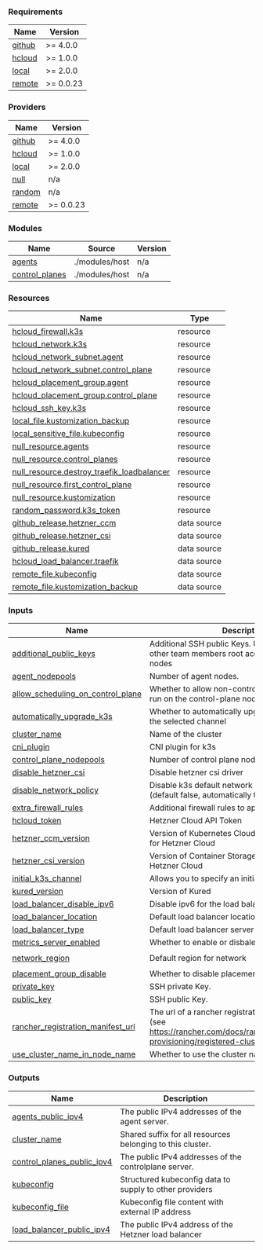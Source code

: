 <!-- BEGIN_TF_DOCS -->
### Requirements

| Name | Version |
|------|---------|
| <a name="requirement_github"></a> [github](#requirement\_github) | >= 4.0.0 |
| <a name="requirement_hcloud"></a> [hcloud](#requirement\_hcloud) | >= 1.0.0 |
| <a name="requirement_local"></a> [local](#requirement\_local) | >= 2.0.0 |
| <a name="requirement_remote"></a> [remote](#requirement\_remote) | >= 0.0.23 |

### Providers

| Name | Version |
|------|---------|
| <a name="provider_github"></a> [github](#provider\_github) | >= 4.0.0 |
| <a name="provider_hcloud"></a> [hcloud](#provider\_hcloud) | >= 1.0.0 |
| <a name="provider_local"></a> [local](#provider\_local) | >= 2.0.0 |
| <a name="provider_null"></a> [null](#provider\_null) | n/a |
| <a name="provider_random"></a> [random](#provider\_random) | n/a |
| <a name="provider_remote"></a> [remote](#provider\_remote) | >= 0.0.23 |

### Modules

| Name | Source | Version |
|------|--------|---------|
| <a name="module_agents"></a> [agents](#module\_agents) | ./modules/host | n/a |
| <a name="module_control_planes"></a> [control\_planes](#module\_control\_planes) | ./modules/host | n/a |

### Resources

| Name | Type |
|------|------|
| [hcloud_firewall.k3s](https://registry.terraform.io/providers/hetznercloud/hcloud/latest/docs/resources/firewall) | resource |
| [hcloud_network.k3s](https://registry.terraform.io/providers/hetznercloud/hcloud/latest/docs/resources/network) | resource |
| [hcloud_network_subnet.agent](https://registry.terraform.io/providers/hetznercloud/hcloud/latest/docs/resources/network_subnet) | resource |
| [hcloud_network_subnet.control_plane](https://registry.terraform.io/providers/hetznercloud/hcloud/latest/docs/resources/network_subnet) | resource |
| [hcloud_placement_group.agent](https://registry.terraform.io/providers/hetznercloud/hcloud/latest/docs/resources/placement_group) | resource |
| [hcloud_placement_group.control_plane](https://registry.terraform.io/providers/hetznercloud/hcloud/latest/docs/resources/placement_group) | resource |
| [hcloud_ssh_key.k3s](https://registry.terraform.io/providers/hetznercloud/hcloud/latest/docs/resources/ssh_key) | resource |
| [local_file.kustomization_backup](https://registry.terraform.io/providers/hashicorp/local/latest/docs/resources/file) | resource |
| [local_sensitive_file.kubeconfig](https://registry.terraform.io/providers/hashicorp/local/latest/docs/resources/sensitive_file) | resource |
| [null_resource.agents](https://registry.terraform.io/providers/hashicorp/null/latest/docs/resources/resource) | resource |
| [null_resource.control_planes](https://registry.terraform.io/providers/hashicorp/null/latest/docs/resources/resource) | resource |
| [null_resource.destroy_traefik_loadbalancer](https://registry.terraform.io/providers/hashicorp/null/latest/docs/resources/resource) | resource |
| [null_resource.first_control_plane](https://registry.terraform.io/providers/hashicorp/null/latest/docs/resources/resource) | resource |
| [null_resource.kustomization](https://registry.terraform.io/providers/hashicorp/null/latest/docs/resources/resource) | resource |
| [random_password.k3s_token](https://registry.terraform.io/providers/hashicorp/random/latest/docs/resources/password) | resource |
| [github_release.hetzner_ccm](https://registry.terraform.io/providers/integrations/github/latest/docs/data-sources/release) | data source |
| [github_release.hetzner_csi](https://registry.terraform.io/providers/integrations/github/latest/docs/data-sources/release) | data source |
| [github_release.kured](https://registry.terraform.io/providers/integrations/github/latest/docs/data-sources/release) | data source |
| [hcloud_load_balancer.traefik](https://registry.terraform.io/providers/hetznercloud/hcloud/latest/docs/data-sources/load_balancer) | data source |
| [remote_file.kubeconfig](https://registry.terraform.io/providers/tenstad/remote/latest/docs/data-sources/file) | data source |
| [remote_file.kustomization_backup](https://registry.terraform.io/providers/tenstad/remote/latest/docs/data-sources/file) | data source |

### Inputs

| Name | Description | Type | Default | Required |
|------|-------------|------|---------|:--------:|
| <a name="input_additional_public_keys"></a> [additional\_public\_keys](#input\_additional\_public\_keys) | Additional SSH public Keys. Use them to grant other team members root access to your cluster nodes | `list(string)` | `[]` | no |
| <a name="input_agent_nodepools"></a> [agent\_nodepools](#input\_agent\_nodepools) | Number of agent nodes. | `list(any)` | `[]` | no |
| <a name="input_allow_scheduling_on_control_plane"></a> [allow\_scheduling\_on\_control\_plane](#input\_allow\_scheduling\_on\_control\_plane) | Whether to allow non-control-plane workloads to run on the control-plane nodes | `bool` | `false` | no |
| <a name="input_automatically_upgrade_k3s"></a> [automatically\_upgrade\_k3s](#input\_automatically\_upgrade\_k3s) | Whether to automatically upgrade k3s based on the selected channel | `bool` | `true` | no |
| <a name="input_cluster_name"></a> [cluster\_name](#input\_cluster\_name) | Name of the cluster | `string` | `"k3s"` | no |
| <a name="input_cni_plugin"></a> [cni\_plugin](#input\_cni\_plugin) | CNI plugin for k3s | `string` | `"flannel"` | no |
| <a name="input_control_plane_nodepools"></a> [control\_plane\_nodepools](#input\_control\_plane\_nodepools) | Number of control plane nodes. | `list(any)` | `[]` | no |
| <a name="input_disable_hetzner_csi"></a> [disable\_hetzner\_csi](#input\_disable\_hetzner\_csi) | Disable hetzner csi driver | `bool` | `false` | no |
| <a name="input_disable_network_policy"></a> [disable\_network\_policy](#input\_disable\_network\_policy) | Disable k3s default network policy controller (default false, automatically true for calico) | `bool` | `false` | no |
| <a name="input_extra_firewall_rules"></a> [extra\_firewall\_rules](#input\_extra\_firewall\_rules) | Additional firewall rules to apply to the cluster | `list(any)` | `[]` | no |
| <a name="input_hcloud_token"></a> [hcloud\_token](#input\_hcloud\_token) | Hetzner Cloud API Token | `string` | n/a | yes |
| <a name="input_hetzner_ccm_version"></a> [hetzner\_ccm\_version](#input\_hetzner\_ccm\_version) | Version of Kubernetes Cloud Controller Manager for Hetzner Cloud | `string` | `null` | no |
| <a name="input_hetzner_csi_version"></a> [hetzner\_csi\_version](#input\_hetzner\_csi\_version) | Version of Container Storage Interface driver for Hetzner Cloud | `string` | `null` | no |
| <a name="input_initial_k3s_channel"></a> [initial\_k3s\_channel](#input\_initial\_k3s\_channel) | Allows you to specify an initial k3s channel | `string` | `"stable"` | no |
| <a name="input_kured_version"></a> [kured\_version](#input\_kured\_version) | Version of Kured | `string` | `null` | no |
| <a name="input_load_balancer_disable_ipv6"></a> [load\_balancer\_disable\_ipv6](#input\_load\_balancer\_disable\_ipv6) | Disable ipv6 for the load balancer | `bool` | `false` | no |
| <a name="input_load_balancer_location"></a> [load\_balancer\_location](#input\_load\_balancer\_location) | Default load balancer location | `string` | `"fsn1"` | no |
| <a name="input_load_balancer_type"></a> [load\_balancer\_type](#input\_load\_balancer\_type) | Default load balancer server type | `string` | `"cpx11"` | no |
| <a name="input_metrics_server_enabled"></a> [metrics\_server\_enabled](#input\_metrics\_server\_enabled) | Whether to enable or disbale k3s mertric server | `bool` | `true` | no |
| <a name="input_network_region"></a> [network\_region](#input\_network\_region) | Default region for network | `string` | `"eu-central"` | no |
| <a name="input_placement_group_disable"></a> [placement\_group\_disable](#input\_placement\_group\_disable) | Whether to disable placement groups | `bool` | `false` | no |
| <a name="input_private_key"></a> [private\_key](#input\_private\_key) | SSH private Key. | `string` | n/a | yes |
| <a name="input_public_key"></a> [public\_key](#input\_public\_key) | SSH public Key. | `string` | n/a | yes |
| <a name="input_rancher_registration_manifest_url"></a> [rancher\_registration\_manifest\_url](#input\_rancher\_registration\_manifest\_url) | The url of a rancher registration manifest to apply. (see https://rancher.com/docs/rancher/v2.6/en/cluster-provisioning/registered-clusters/) | `string` | `""` | no |
| <a name="input_use_cluster_name_in_node_name"></a> [use\_cluster\_name\_in\_node\_name](#input\_use\_cluster\_name\_in\_node\_name) | Whether to use the cluster name in the node name | `bool` | `true` | no |

### Outputs

| Name | Description |
|------|-------------|
| <a name="output_agents_public_ipv4"></a> [agents\_public\_ipv4](#output\_agents\_public\_ipv4) | The public IPv4 addresses of the agent server. |
| <a name="output_cluster_name"></a> [cluster\_name](#output\_cluster\_name) | Shared suffix for all resources belonging to this cluster. |
| <a name="output_control_planes_public_ipv4"></a> [control\_planes\_public\_ipv4](#output\_control\_planes\_public\_ipv4) | The public IPv4 addresses of the controlplane server. |
| <a name="output_kubeconfig"></a> [kubeconfig](#output\_kubeconfig) | Structured kubeconfig data to supply to other providers |
| <a name="output_kubeconfig_file"></a> [kubeconfig\_file](#output\_kubeconfig\_file) | Kubeconfig file content with external IP address |
| <a name="output_load_balancer_public_ipv4"></a> [load\_balancer\_public\_ipv4](#output\_load\_balancer\_public\_ipv4) | The public IPv4 address of the Hetzner load balancer |
<!-- END_TF_DOCS -->